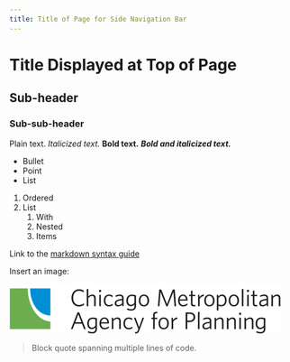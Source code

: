 ```yaml
---
title: Title of Page for Side Navigation Bar
---
```


# Title Displayed at Top of Page

## Sub-header

### Sub-sub-header

Plain text.
*Italicized text.*
**Bold text.**
***Bold and italicized text.***

- Bullet
- Point
- List

1. Ordered
2. List
    1. With
    2. Nested
    3. Items

Link to the [markdown syntax guide](https://www.markdownguide.org/basic-syntax)

Insert an image:

![CMAP logo](img/cmap_logo_long.svg)

> Block quote
> spanning multiple
> lines of code.
